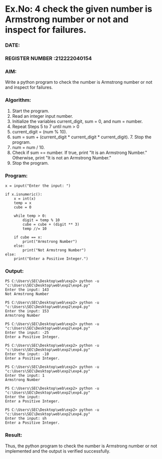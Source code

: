 # Ex.No: 4 check the given number is Armstrong number or not and inspect for failures.
### DATE:                                                                            
### REGISTER NUMBER :212222040154 
### AIM: 
Write a python program to check the number is Armstrong number or not and inspect for failures.

### Algorithm:
1.  Start the program.
2.	Read an integer input number.
3.	Initialize the variables current_digit, sum = 0, and num = number.
4.	Repeat Steps 5 to 7 until num > 0
5.	current_digit = (num % 10).
6.	sum = sum + (current_digit * current_digit * current_digit). 7. Stop the program.
7.	num = num / 10.
8.	Check if sum == number. If true, print "It is an Armstrong Number." Otherwise, print "It is not an Armstrong Number."
9.	Stop the program.

### Program:
```
x = input("Enter the input: ")

if x.isnumeric(): 
    x = int(x)
    temp = x
    cube = 0

    while temp > 0: 
        digit = temp % 10
        cube = cube + (digit ** 3)
        temp //= 10

    if cube == x: 
        print("Armstrong Number")
    else: 
        print("Not Armstrong Number")
else: 
    print("Enter a Positive Integer.")

```

### Output:

```
PS C:\Users\SEC\Desktop\web\exp2> python -u "c:\Users\SEC\Desktop\web\exp2\exp4.py"
Enter the input: 143
Not Armstrong Number

PS C:\Users\SEC\Desktop\web\exp2> python -u "c:\Users\SEC\Desktop\web\exp2\exp4.py"
Enter the input: 153
Armstrong Number

PS C:\Users\SEC\Desktop\web\exp2> python -u "c:\Users\SEC\Desktop\web\exp2\exp4.py"
Enter the input: -25
Enter a Positive Integer.

PS C:\Users\SEC\Desktop\web\exp2> python -u "c:\Users\SEC\Desktop\web\exp2\exp4.py"
Enter the input: -10
Enter a Positive Integer.

PS C:\Users\SEC\Desktop\web\exp2> python -u "c:\Users\SEC\Desktop\web\exp2\exp4.py"
Enter the input: 1
Armstrong Number

PS C:\Users\SEC\Desktop\web\exp2> python -u "c:\Users\SEC\Desktop\web\exp2\exp4.py"
Enter the input:  
Enter a Positive Integer.

PS C:\Users\SEC\Desktop\web\exp2> python -u "c:\Users\SEC\Desktop\web\exp2\exp4.py"
Enter the input: sh
Enter a Positive Integer.
```




### Result:
Thus, the python program to check the number is Armstrong number or not implemented and the output is verified successfully.


